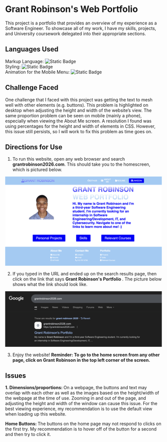 # Grant Robinson's Web Portfolio
This project is a portfolio that provides an overview of my experience as a Software Engineer. 
To showcase all of my work, I have my skills, projects, and University coursework delegated into
their appropriate sections.
## Languages Used
Markup Language: <img alt="Static Badge" src="https://img.shields.io/badge/HTML-orange"> 
<br>
Styling: <img alt="Static Badge" src="https://img.shields.io/badge/CSS-blue"> 
<br>
Animation for the Mobile Menu: <img alt="Static Badge" src="https://img.shields.io/badge/JavaScript-yellow">
<br>
## Challenge Faced

One challenge that I faced with this project was getting the text to mesh well with other elements (e.g. buttons). This problem is highlighted on desktop when adjusting the height and width of the website’s view. The same proportion problem can be seen on mobile (mainly a phone), especially when viewing the About Me screen. A resolution I found was using percentages for the height and width of elements in CSS. However, this issue still persists, so I will work to fix this problem as time goes on. 
<br>

## Directions for Use

1. To run this website, open any web browser and search <b>grantrobinson2026.com</b>. This should take you to the homescreen, which is pictured below.

<img src="images/portfolioPic.png" alt="Homescreen Picture">

2. If you typed in the URL and ended up on the search results page, then click on the link that says <b> Grant Robinson's Portfolio </b>. The picture below shows what the link should look like.

<img src="images/SearchBar.png" alt="Search Result Picture">
<br>

3. Enjoy the website! <b> Reminder: To go to the home screen from any other page, click on Grant Robinson in the top left corner of the screen. </b>

## Issues

<b> 1. Dimensions/proportions: </b> On a webpage, the buttons and text may overlap with each other as well as the images based on the height/width of the webpage at the time of use. Zooming in and out of the page, and adjusting the height and width of the window can cause this issue. For the best viewing experience, my recommendation is to use the default view when loading up this website.
<br>

<b> Home Buttons: </b> The buttons on the home page may not respond to clicks on the first try. My recommendation is to hover off of the button for a second and then try to click it.